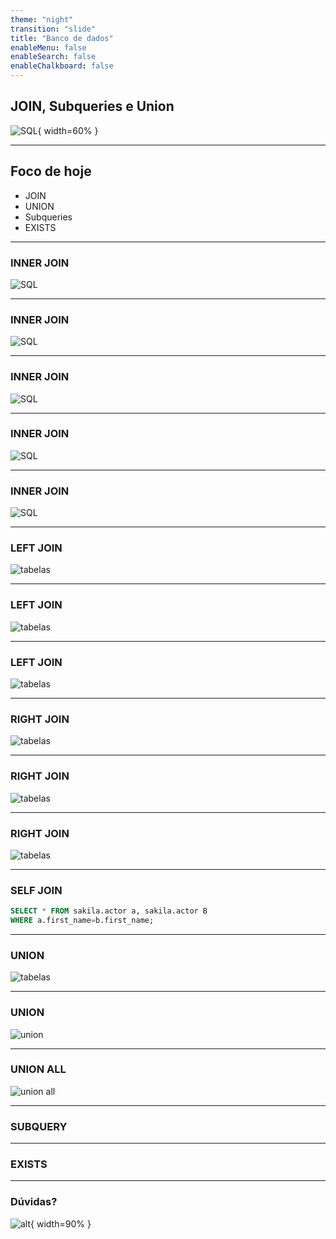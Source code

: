 ```yaml
---
theme: "night"
transition: "slide"
title: "Banco de dados"
enableMenu: false
enableSearch: false
enableChalkboard: false
---
```


## JOIN, Subqueries e Union

![SQL](https://media0.giphy.com/media/vISmwpBJUNYzukTnVx/giphy.gif?cid=ecf05e47hv1z1eppm61bty0c7689aebsjv2cwmex18ayifqh&rid=giphy.gif&ct=g){ width=60% }

---

## Foco de hoje

- JOIN
- UNION
- Subqueries
- EXISTS

---

### INNER JOIN

![SQL](./images/join_desenho.png)

---

### INNER JOIN

![SQL](./images/tabelas.png)

---

### INNER JOIN

![SQL](./images/inner_join.png)

---

### INNER JOIN

![SQL](./images/inner_join_on.png)

---

### INNER JOIN

![SQL](./images/after_inner_join.png)

---

### LEFT JOIN

![tabelas](./images/left_join_desenho.png)


---

### LEFT JOIN

![tabelas](./images/tabelas_left_join.png)

---

### LEFT JOIN

![tabelas](./images/left_join.png)

---

### RIGHT JOIN

![tabelas](./images/right_join_desenho.png)

---

### RIGHT JOIN

![tabelas](./images/tabelas_left_join.png)

---

### RIGHT JOIN

![tabelas](./images/right_join.png)

---


### SELF JOIN

```sql
SELECT * FROM sakila.actor a, sakila.actor B
WHERE a.first_name=b.first_name;
```

---

### UNION

![tabelas](./images/tabelas_union.png)

---

### UNION

![union](./images/union.png)

---

### UNION ALL

![union all](./images/union_all.png)

---

### SUBQUERY

---


### EXISTS

---


### Dúvidas?

![alt](https://media3.giphy.com/media/3o6MbudLhIoFwrkTQY/giphy.gif?cid=790b76117789c6161150915091725a365bdeac4e06fd01cd&rid=giphy.gif&ct=g){ width=90% }
